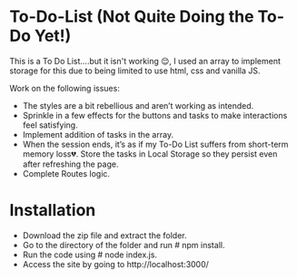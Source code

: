# To-Do-List (Not Quite Doing the To-Do Yet!)

This is a To Do List....but it isn't working 😌, I used an array to implement storage for this due to being limited to use html, css and vanilla JS.

Work on the following issues:
- The styles are a bit rebellious and aren’t working as intended.
- Sprinkle in a few effects for the buttons and tasks to make interactions feel satisfying.
- Implement addition of tasks in the array.
- When the session ends, it’s as if my To-Do List suffers from short-term memory loss💔. Store the tasks in Local Storage so they persist even after refreshing the page.
- Complete Routes logic.

# Installation
- Download the zip file and extract the folder.
- Go to the directory of the folder and run # npm install.
- Run the code using # node index.js.
- Access the site by going to http://localhost:3000/
